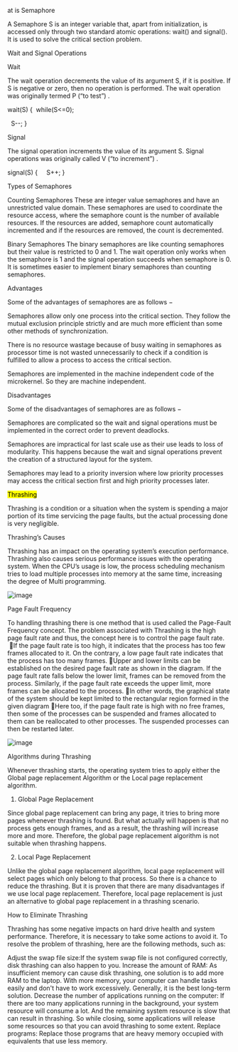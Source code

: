 <bold>at is Semaphore</bold>

A Semaphore S is an integer variable that, apart from initialization, is accessed only through two standard atomic operations: wait() and signal().
It is used to solve the critical section problem.


Wait and Signal Operations

Wait

The wait operation decrements the value of its argument S, if it is positive. If S is negative or zero, then no operation is performed.
The wait operation was originally termed P (“to test”) .

wait(S) {  while(S<=0);

   S--; 
} 

Signal

The signal operation increments the value of its argument S.
Signal operations was originally called V (“to increment”) .

signal(S) 
{    
   S++; 
} 

Types of Semaphores


Counting Semaphores
These are integer value semaphores and have an unrestricted value domain. These semaphores are used to coordinate the resource access, where the semaphore count is the number of available resources. If the resources are added, semaphore count automatically incremented and if the resources are removed, the count is decremented.


Binary Semaphores
The binary semaphores are like counting semaphores but their value is restricted to 0 and 1. The wait operation only works when the semaphore is 1 and the signal operation succeeds when semaphore is 0. It is sometimes easier to implement binary semaphores than counting semaphores.

Advantages

Some of the advantages of semaphores are as follows −

Semaphores allow only one process into the critical section. They follow the mutual exclusion principle strictly and are much more efficient than some other methods of synchronization.

There is no resource wastage because of busy waiting in semaphores as processor time is not wasted unnecessarily to check if a condition is fulfilled to allow a process to access the critical section.

Semaphores are implemented in the machine independent code of the microkernel. So they are machine independent.


Disadvantages

Some of the disadvantages of semaphores are as follows −

Semaphores are complicated so the wait and signal operations must be implemented in the correct order to prevent deadlocks.

Semaphores are impractical for last scale use as their use leads to loss of modularity. This happens because the wait and signal operations prevent the creation of a structured layout for the system.

Semaphores may lead to a priority inversion where low priority processes may access the critical section first and high priority processes later.



<mark>Thrashing</mark>

Thrashing is a condition or a situation when the system is spending a major portion of its time servicing the page faults, but the actual processing done is very negligible.

Thrashing’s Causes

Thrashing has an impact on the operating system’s execution performance. Thrashing also causes serious performance issues with the operating system. When the CPU’s usage is low, the process scheduling mechanism tries to load multiple processes into memory at the same time, increasing the degree of Multi programming.

![image](https://user-images.githubusercontent.com/88574218/196340504-d18fd5da-f0c8-459d-b76c-9265692344f1.png)


Page Fault Frequency

To handling thrashing there is one method that is used called the Page-Fault Frequency concept. The problem associated with Thrashing is the high page fault rate and thus, the concept here is to control the page fault rate.
 If the page fault rate is too high, it indicates that the process has too few frames allocated to it. On the contrary, a low page fault rate indicates that the process has too many frames.
 Upper and lower limits can be established on the desired page fault rate as shown in the diagram. If the page fault rate falls below the lower limit, frames can be removed from the process. Similarly, if the page fault rate exceeds the upper limit, more frames can be allocated to the process.
 In other words, the graphical state of the system should be kept limited to the rectangular region formed in the given diagram
 Here too, if the page fault rate is high with no free frames, then some of the processes can be suspended and frames allocated to them can be reallocated to other processes. The suspended processes can then be restarted later.


![image](https://user-images.githubusercontent.com/88574218/196340936-1a651f0a-136f-47cf-bde7-3059c710b989.png)


Algorithms during Thrashing

Whenever thrashing starts, the operating system tries to apply either the Global page replacement Algorithm or the Local page replacement algorithm.

1. Global Page Replacement

Since global page replacement can bring any page, it tries to bring more pages whenever thrashing is found. But what actually will happen is that no process gets enough frames, and as a result, the thrashing will increase more and more. Therefore, the global page replacement algorithm is not suitable when thrashing happens.

2. Local Page Replacement

Unlike the global page replacement algorithm, local page replacement will select pages which only belong to that process. So there is a chance to reduce the thrashing. But it is proven that there are many disadvantages if we use local page replacement. Therefore, local page replacement is just an alternative to global page replacement in a thrashing scenario.


How to Eliminate Thrashing

Thrashing has some negative impacts on hard drive health and system performance. Therefore, it is necessary to take some actions to avoid it. To resolve the problem of thrashing, here are the following methods, such as:

Adjust the swap file size:If the system swap file is not configured correctly, disk thrashing can also happen to you.
Increase the amount of RAM: As insufficient memory can cause disk thrashing, one solution is to add more RAM to the laptop. With more memory, your computer can handle tasks easily and don't have to work excessively. Generally, it is the best long-term solution.
Decrease the number of applications running on the computer: If there are too many applications running in the background, your system resource will consume a lot. And the remaining system resource is slow that can result in thrashing. So while closing, some applications will release some resources so that you can avoid thrashing to some extent.
Replace programs: Replace those programs that are heavy memory occupied with equivalents that use less memory.
